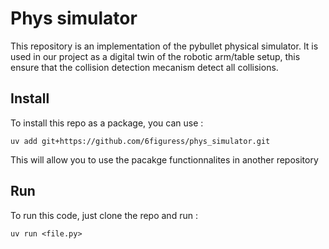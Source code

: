 # Phys simulator

This repository is an implementation of the pybullet physical simulator. It is used in our project as a digital twin of the robotic arm/table setup, this ensure that the collision detection mecanism detect all collisions.

## Install

To install this repo as a package, you can use :

```shell
uv add git+https://github.com/6figuress/phys_simulator.git
```

This will allow you to use the pacakge functionnalites in another repository

## Run

To run this code, just clone the repo and run : 
```shell
uv run <file.py>
```
